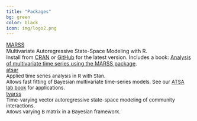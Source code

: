 ```yaml
---
title: "Packages"
bg: green
color: black
icon: img/logo2.png
---
```


<!-- the part in pkgsboxtext2 will disappear on small screens -->
<div id="pkgscontainer">

<div id="pkgsbox">
<a class="boxlinks"  href="https://github.com/nwfsc-timeseries/MARSS">MARSS</a><br>
<div id="pkgsboxtext1">Multivariate Autoregressive State-Space Modeling with R.</div> <div id="pkgsboxtext2">Install from <a href="https://cran.r-project.org/web/packages/MARSS/index.html">CRAN</a> or <a href="https://github.com/nwfsc-timeseries/MARSS">GitHub</a> for the latest version.  Includes a book: <a href="https://cran.r-project.org/web/packages/MARSS/vignettes/UserGuide.pdf">Analysis of multivariate time series using the MARSS package</a>.</div></span>
</div>

<div id="pkgsbox">
<a class="boxlinks"  href="https://github.com/nwfsc-timeseries/atsar">atsar</a><br>
<span style="font-size: 10pt">Applied time series analysis in R with Stan. <div id="pkgsboxtext2">Allows fast fitting of Bayesian multivariate time-series models.  See our <a href="https://nwfsc-timeseries.github.io/atsa-labs/">ATSA lab book</a> for applications.</div></span>
</div>

<div id="pkgsbox">
<a class="boxlinks"  href="https://github.com/nwfsc-timeseries/tvarss">tvarss</a><br>
<span style="font-size: 10pt">Time-varying vector autoregressive state-space modeling of community interactions. <div id="pkgsboxtext2">Allows varying B matrix in a Bayesian framework.</div></span>
</div>

</div>
